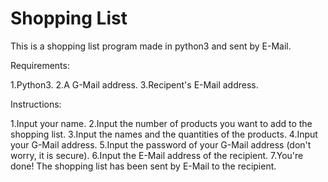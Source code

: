 # Shopping List

This is a shopping list program made in python3 and sent by E-Mail.

Requirements:

1.Python3.
2.A G-Mail address.
3.Recipent's E-Mail address.

Instructions:

1.Input your name.
2.Input the number of products you want to add to the shopping list.
3.Input the names and the quantities of the products.
4.Input your G-Mail address.
5.Input the password of your G-Mail address (don't worry, it is secure).
6.Input the E-Mail address of the recipient.
7.You're done! The shopping list has been sent by E-Mail to the recipient.
